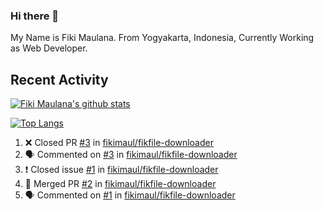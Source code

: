 ### Hi there 👋

My Name is Fiki Maulana. From Yogyakarta, Indonesia, Currently Working as Web Developer.

## Recent Activity

[![Fiki Maulana's github stats](https://github-readme-stats.vercel.app/api?username=fikimaul&show_icons=true&theme=radical)](https://github.com/fikimaul) 

[![Top Langs](https://github-readme-stats.vercel.app/api/top-langs/?username=fikimaul&langs_count=5&theme=radical)](https://github.com/fikimaul)

<!--START_SECTION:activity-->
1. ❌ Closed PR [#3](https://github.com/fikimaul/fikfile-downloader/pull/3) in [fikimaul/fikfile-downloader](https://github.com/fikimaul/fikfile-downloader)
2. 🗣 Commented on [#3](https://github.com/fikimaul/fikfile-downloader/issues/3) in [fikimaul/fikfile-downloader](https://github.com/fikimaul/fikfile-downloader)
3. ❗️ Closed issue [#1](https://github.com/fikimaul/fikfile-downloader/issues/1) in [fikimaul/fikfile-downloader](https://github.com/fikimaul/fikfile-downloader)
4. 🎉 Merged PR [#2](https://github.com/fikimaul/fikfile-downloader/pull/2) in [fikimaul/fikfile-downloader](https://github.com/fikimaul/fikfile-downloader)
5. 🗣 Commented on [#1](https://github.com/fikimaul/fikfile-downloader/issues/1) in [fikimaul/fikfile-downloader](https://github.com/fikimaul/fikfile-downloader)
<!--END_SECTION:activity-->
